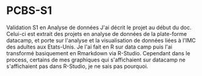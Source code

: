 # PCBS-S1
Validation S1 en Analyse de données 
J'ai décrit le projet au début du doc. Celui-ci est extrait des projets en analyse de données de la plate-forme datacamp, et porte sur l'analyse et la visualisation de données liées à l'IMC des adultes aux Etats-Unis. Je l'ai fait en R sur data camp puis l'ai transformé basiquement en Rmarkdown via R-Studio. Cependant dans le process, certains de mes graphiques qui s'affichaient sur datacamp ne s'affichaient pas dans R-Studio, je ne sais pas pourquoi. 
